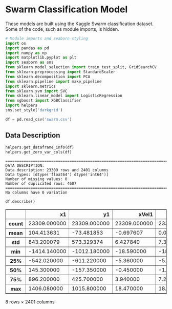 # Swarm Classification Model
These models are built using the Kaggle Swarm classification dataset. Some of the code, such as module imports, is hidden.


```python
# Module imports and seaborn styling
import os
import pandas as pd
import numpy as np
import matplotlib.pyplot as plt
import seaborn as sns
from sklearn.model_selection import train_test_split, GridSearchCV
from sklearn.preprocessing import StandardScaler
from sklearn.decomposition import PCA
from sklearn.pipeline import make_pipeline
import sklearn.metrics
from sklearn.svm import SVC
from sklearn.linear_model import LogisticRegression
from xgboost import XGBClassifier
import helpers
sns.set_style('darkgrid')
```


```python
df = pd.read_csv('swarm.csv')
```

## Data Description


```python
helpers.get_dataframe_info(df)
helpers.get_zero_var_cols(df)
```

    ================================================================================
    DATA DESCRIPTION:
    Data description: 23309 rows and 2401 columns
    Data types: [dtype('float64') dtype('int64')]
    Number of missing values: 0
    Number of duplicated rows: 4607
    ================================================================================
    No columns have 0 variation



```python
df.describe()
```




<div>
<style scoped>
    .dataframe tbody tr th:only-of-type {
        vertical-align: middle;
    }

    .dataframe tbody tr th {
        vertical-align: top;
    }

    .dataframe thead th {
        text-align: right;
    }
</style>
<table border="1" class="dataframe">
  <thead>
    <tr style="text-align: right;">
      <th></th>
      <th>x1</th>
      <th>y1</th>
      <th>xVel1</th>
      <th>yVel1</th>
      <th>xA1</th>
      <th>yA1</th>
      <th>xS1</th>
      <th>yS1</th>
      <th>xC1</th>
      <th>yC1</th>
      <th>...</th>
      <th>yVel200</th>
      <th>xA200</th>
      <th>yA200</th>
      <th>xS200</th>
      <th>yS200</th>
      <th>xC200</th>
      <th>yC200</th>
      <th>nAC200</th>
      <th>nS200</th>
      <th>Swarm_Behaviour</th>
    </tr>
  </thead>
  <tbody>
    <tr>
      <th>count</th>
      <td>23309.000000</td>
      <td>23309.000000</td>
      <td>23309.000000</td>
      <td>23309.000000</td>
      <td>23309.000000</td>
      <td>23309.000000</td>
      <td>23309.000000</td>
      <td>23309.000000</td>
      <td>23309.000000</td>
      <td>23309.000000</td>
      <td>...</td>
      <td>23309.000000</td>
      <td>23309.000000</td>
      <td>23309.000000</td>
      <td>23309.000000</td>
      <td>23309.000000</td>
      <td>23309.000000</td>
      <td>23309.000000</td>
      <td>23309.000000</td>
      <td>23309.000000</td>
      <td>23309.000000</td>
    </tr>
    <tr>
      <th>mean</th>
      <td>104.413631</td>
      <td>-73.481853</td>
      <td>-0.697607</td>
      <td>0.061480</td>
      <td>-0.147964</td>
      <td>0.152034</td>
      <td>-1.055732</td>
      <td>-0.731546</td>
      <td>-0.034915</td>
      <td>0.077123</td>
      <td>...</td>
      <td>0.086824</td>
      <td>-0.126276</td>
      <td>0.127497</td>
      <td>-1.526260</td>
      <td>-0.118891</td>
      <td>-0.012388</td>
      <td>0.085076</td>
      <td>26.433995</td>
      <td>2.130679</td>
      <td>0.341242</td>
    </tr>
    <tr>
      <th>std</th>
      <td>843.200079</td>
      <td>573.329374</td>
      <td>6.427840</td>
      <td>7.366739</td>
      <td>0.376078</td>
      <td>0.588582</td>
      <td>26.388570</td>
      <td>20.684183</td>
      <td>0.559690</td>
      <td>0.628478</td>
      <td>...</td>
      <td>7.683539</td>
      <td>0.378830</td>
      <td>0.570589</td>
      <td>73.903764</td>
      <td>7.002853</td>
      <td>0.555143</td>
      <td>0.614603</td>
      <td>34.136098</td>
      <td>7.431911</td>
      <td>0.474136</td>
    </tr>
    <tr>
      <th>min</th>
      <td>-1414.140000</td>
      <td>-1012.180000</td>
      <td>-18.590000</td>
      <td>-18.410000</td>
      <td>-1.000000</td>
      <td>-1.000000</td>
      <td>-944.070000</td>
      <td>-847.910000</td>
      <td>-2.680000</td>
      <td>-2.680000</td>
      <td>...</td>
      <td>-18.440000</td>
      <td>-1.040000</td>
      <td>-1.000000</td>
      <td>-4079.230000</td>
      <td>-370.240000</td>
      <td>-2.680000</td>
      <td>-2.680000</td>
      <td>0.000000</td>
      <td>0.000000</td>
      <td>0.000000</td>
    </tr>
    <tr>
      <th>25%</th>
      <td>-542.020000</td>
      <td>-611.220000</td>
      <td>-5.360000</td>
      <td>-5.680000</td>
      <td>-0.230000</td>
      <td>-0.010000</td>
      <td>0.000000</td>
      <td>0.000000</td>
      <td>-0.040000</td>
      <td>-0.020000</td>
      <td>...</td>
      <td>-5.600000</td>
      <td>-0.190000</td>
      <td>0.000000</td>
      <td>0.000000</td>
      <td>0.000000</td>
      <td>-0.070000</td>
      <td>0.000000</td>
      <td>2.000000</td>
      <td>0.000000</td>
      <td>0.000000</td>
    </tr>
    <tr>
      <th>50%</th>
      <td>145.300000</td>
      <td>-157.350000</td>
      <td>-0.450000</td>
      <td>-1.540000</td>
      <td>0.000000</td>
      <td>0.000000</td>
      <td>0.000000</td>
      <td>0.000000</td>
      <td>0.000000</td>
      <td>0.000000</td>
      <td>...</td>
      <td>-0.780000</td>
      <td>0.000000</td>
      <td>0.000000</td>
      <td>0.000000</td>
      <td>0.000000</td>
      <td>0.000000</td>
      <td>0.000000</td>
      <td>12.000000</td>
      <td>0.000000</td>
      <td>0.000000</td>
    </tr>
    <tr>
      <th>75%</th>
      <td>896.200000</td>
      <td>425.700000</td>
      <td>3.940000</td>
      <td>7.260000</td>
      <td>0.000000</td>
      <td>0.940000</td>
      <td>0.000000</td>
      <td>0.000000</td>
      <td>0.000000</td>
      <td>0.020000</td>
      <td>...</td>
      <td>7.480000</td>
      <td>0.000000</td>
      <td>0.540000</td>
      <td>0.000000</td>
      <td>0.000000</td>
      <td>0.000000</td>
      <td>0.030000</td>
      <td>35.000000</td>
      <td>1.000000</td>
      <td>1.000000</td>
    </tr>
    <tr>
      <th>max</th>
      <td>1406.080000</td>
      <td>1015.800000</td>
      <td>18.470000</td>
      <td>18.570000</td>
      <td>1.000000</td>
      <td>1.040000</td>
      <td>68.560000</td>
      <td>234.740000</td>
      <td>2.680000</td>
      <td>2.680000</td>
      <td>...</td>
      <td>18.490000</td>
      <td>1.000000</td>
      <td>1.040000</td>
      <td>255.990000</td>
      <td>57.840000</td>
      <td>2.680000</td>
      <td>2.680000</td>
      <td>142.000000</td>
      <td>64.000000</td>
      <td>1.000000</td>
    </tr>
  </tbody>
</table>
<p>8 rows × 2401 columns</p>
</div>




```python

```
